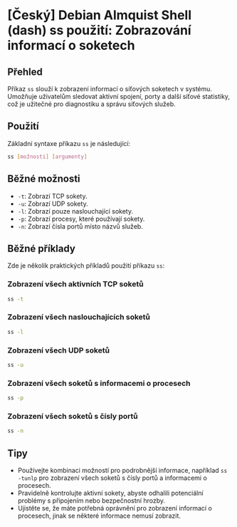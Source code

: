 # [Český] Debian Almquist Shell (dash) ss použití: Zobrazování informací o soketech

## Přehled
Příkaz `ss` slouží k zobrazení informací o síťových soketech v systému. Umožňuje uživatelům sledovat aktivní spojení, porty a další síťové statistiky, což je užitečné pro diagnostiku a správu síťových služeb.

## Použití
Základní syntaxe příkazu `ss` je následující:

```bash
ss [možnosti] [argumenty]
```

## Běžné možnosti
- `-t`: Zobrazí TCP sokety.
- `-u`: Zobrazí UDP sokety.
- `-l`: Zobrazí pouze naslouchající sokety.
- `-p`: Zobrazí procesy, které používají sokety.
- `-n`: Zobrazí čísla portů místo názvů služeb.

## Běžné příklady
Zde je několik praktických příkladů použití příkazu `ss`:

### Zobrazení všech aktivních TCP soketů
```bash
ss -t
```

### Zobrazení všech naslouchajících soketů
```bash
ss -l
```

### Zobrazení všech UDP soketů
```bash
ss -u
```

### Zobrazení všech soketů s informacemi o procesech
```bash
ss -p
```

### Zobrazení všech soketů s čísly portů
```bash
ss -n
```

## Tipy
- Používejte kombinaci možností pro podrobnější informace, například `ss -tunlp` pro zobrazení všech soketů s čísly portů a informacemi o procesech.
- Pravidelně kontrolujte aktivní sokety, abyste odhalili potenciální problémy s připojením nebo bezpečnostní hrozby.
- Ujistěte se, že máte potřebná oprávnění pro zobrazení informací o procesech, jinak se některé informace nemusí zobrazit.